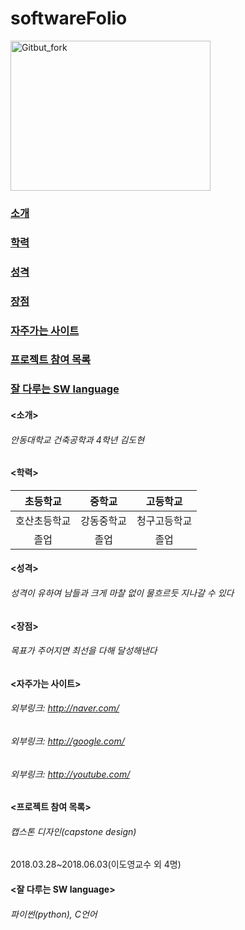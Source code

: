 # softwareFolio

<img src="https://user-images.githubusercontent.com/86451066/123884046-3c458980-d985-11eb-9e61-72893bfe9ad9.jpg" width="320px" height="240px"
     title="px(픽셀) 크기 설정" alt="Gitbut_fork"></img><br/>

### [소개]
[소개]:https://github.com/666ehgus/softwareFolio/blob/main/README.md#%EC%86%8C%EA%B0%9C-1
### [학력]
[학력]:https://github.com/666ehgus/softwareFolio/blob/main/README.md#%ED%95%99%EB%A0%A5-1
### [성격]
[성격]:https://github.com/666ehgus/softwareFolio/blob/main/README.md#%EC%84%B1%EA%B2%A9-1
### [장점]
[장점]:https://github.com/666ehgus/softwareFolio/blob/main/README.md#%EC%9E%A5%EC%A0%90-1
### [자주가는 사이트]
[자주가는 사이트]:https://github.com/666ehgus/softwareFolio/blob/main/README.md#%EC%9E%90%EC%A3%BC%EA%B0%80%EB%8A%94-%EC%82%AC%EC%9D%B4%ED%8A%B8-1
### [프로젝트 참여 목록]
[프로젝트 참여 목록]:https://github.com/666ehgus/softwareFolio/blob/main/README.md#%ED%94%84%EB%A1%9C%EC%A0%9D%ED%8A%B8-%EC%B0%B8%EC%97%AC-%EB%AA%A9%EB%A1%9D-1
### [잘 다루는 SW language]
[잘 다루는 SW language]:https://github.com/666ehgus/softwareFolio/blob/main/README.md#%EC%9E%98-%EB%8B%A4%EB%A3%A8%EB%8A%94-sw-language-1




#### <소개>
###### 안동대학교 건축공학과 4학년 김도현

#### <학력>
| 초등학교 | 중학교 | 고등학교 |
| :-: | :-: | :-: |
| 호산초등학교 | 강동중학교 | 청구고등학교 |
| 졸업 | 졸업 | 졸업 |

#### <성격>
###### 성격이 유하여 남들과 크게 마찰 없이 물흐르듯 지나갈 수 있다

#### <장점>
###### 목표가 주어지면 최선을 다해 달성해낸다

#### <자주가는 사이트>
###### 외부링크: <http://naver.com/>
###### 외부링크: <http://google.com/>
###### 외부링크: <http://youtube.com/>

#### <프로젝트 참여 목록>
###### 캡스톤 디자인(capstone design)
2018.03.28~2018.06.03(이도영교수 외 4명)

#### <잘 다루는 SW language>
###### 파이썬(python), C언어
